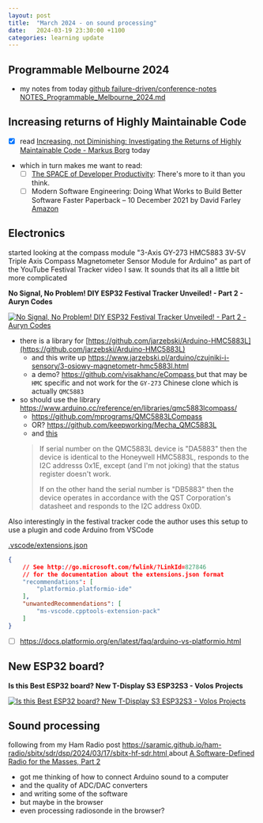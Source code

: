 ```yaml
---
layout: post
title:  "March 2024 - on sound processing"
date:   2024-03-19 23:30:00 +1100
categories: learning update
---
```


## Programmable Melbourne 2024

- my notes from today [github failure-driven/conference-notes
  NOTES_Programmable_Melbourne_2024.md](https://github.com/failure-driven/conference-notes/blob/main/NOTES_Programmable_Melbourne_2024.md)

## Increasing returns of Highly Maintainable Code

- [x] read [Increasing, not Diminishing: Investigating the Returns of Highly
  Maintainable Code - Markus Borg](https://arxiv.org/pdf/2401.13407.pdf) today
- which in turn makes me want to read:
    - [ ]  [The SPACE of Developer
      Productivity](https://dl.acm.org/doi/pdf/10.1145/3454122.3454124):
      There's more to it than you think.
    - [ ] Modern Software Engineering: Doing What Works to Build Better
      Software Faster Paperback – 10 December 2021 by David Farley
      [Amazon](https://www.amazon.com.au/Modern-Software-Engineering-Really-Better/dp/0137314914)

## Electronics

started looking at the compass module "3-Axis GY-273 HMC5883 3V-5V Triple Axis
Compass Magnetometer Sensor Module for Arduino" as part of the YouTube Festival
Tracker video I saw. It sounds that its all a little bit more complicated

**No Signal, No Problem! DIY ESP32 Festival Tracker Unveiled! - Part 2 - Auryn
Codes**

[![
  No Signal, No Problem! DIY ESP32 Festival Tracker Unveiled! - Part 2 - Auryn
  Codes
](
  http://img.youtube.com/vi/OuZBA1RGSP8/0.jpg
)](https://youtu.be/OuZBA1RGSP8)

- there is a library for
  [https://github.com/jarzebski/Arduino-HMC5883L](https://github.com/jarzebski/Arduino-HMC5883L)
  - and this write up
    [https://www.jarzebski.pl/arduino/czujniki-i-sensory/3-osiowy-magnetometr-hmc5883l.html
    ](https://www.jarzebski.pl/arduino/czujniki-i-sensory/3-osiowy-magnetometr-hmc5883l.html)
  - a demo? [https://github.com/visakhanc/eCompass
  ](https://github.com/visakhanc/eCompass)
  but that may be `HMC` specific and not work for the `GY-273` Chinese clone
  which is actually `QMC5883`
- so should use the library
  [https://www.arduino.cc/reference/en/libraries/qmc5883lcompass/
  ](https://www.arduino.cc/reference/en/libraries/qmc5883lcompass/)
  - [https://github.com/mprograms/QMC5883LCompass
    ](https://github.com/mprograms/QMC5883LCompass)
  - OR? [https://github.com/keepworking/Mecha_QMC5883L
    ](https://github.com/keepworking/Mecha_QMC5883L)
  - and [this](https://forum.arduino.cc/t/any-way-to-use-hmc5883l-library-with-qmc5883l/623793/2)
  > If serial number on the QMC5883L device is "DA5883" then the device is
  > identical to the Honeywell HMC5883L, responds to the I2C addresss 0x1E,
  > except (and I'm not joking) that the status register doesn't work.
  > 
  > If on the other hand the serial number is "DB5883" then the device operates
  > in accordance with the QST Corporation's datasheet and responds to the I2C
  > address 0x0D.

Also interestingly in the festival tracker code the author uses this setup to use a plugin and code Arduino from VSCode

[.vscode/extensions.json
](https://github.com/auryn31/festival_finder/blob/main/.vscode/extensions.json)
```json
{
    // See http://go.microsoft.com/fwlink/?LinkId=827846
    // for the documentation about the extensions.json format
    "recommendations": [
        "platformio.platformio-ide"
    ],
    "unwantedRecommendations": [
        "ms-vscode.cpptools-extension-pack"
    ]
}
```

- [ ]  [https://docs.platformio.org/en/latest/faq/arduino-vs-platformio.html
  ](https://docs.platformio.org/en/latest/faq/arduino-vs-platformio.html)

## New ESP32 board?

**Is this Best ESP32 board? New T-Display S3 ESP32S3 - Volos Projects**

[![
  Is this Best ESP32 board? New T-Display S3 ESP32S3 - Volos Projects
](
  http://img.youtube.com/vi/j8THAc1sMww/0.jpg
)](https://youtu.be/j8THAc1sMww)

## Sound processing

following from my Ham Radio post
[https://saramic.github.io/ham-radio/sbitx/sdr/dsp/2024/03/17/sbitx-hf-sdr.html
](https://saramic.github.io/ham-radio/sbitx/sdr/dsp/2024/03/17/sbitx-hf-sdr.html)
about [A Software-Defined Radio for the Masses, Part 2
](https://saramic.github.io/ham-radio/assets/pdfs/A_Software-Defined_Radio_for_the_Masses_Part_2.pdf)

- got me thinking of how to connect Arduino sound to a computer
- and the quality of ADC/DAC converters
- and writing some of the software
- but maybe in the browser
- even processing radiosonde in the browser?
